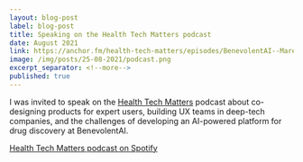 ```yaml
---
layout: blog-post
label: blog-post
title: Speaking on the Health Tech Matters podcast
date: August 2021
link: https://anchor.fm/health-tech-matters/episodes/BenevolentAI--Marek-Kultys-On-Design-for-AI-Drug-Discovery-Platform-e161sel
image: /img/posts/25-08-2021/podcast.png
excerpt_separator: <!--more-->
published: true
---
```


I was invited to speak on the [Health Tech Matters](https://anchor.fm/health-tech-matters) podcast about co-designing products for expert users, building UX teams in deep-tech companies, and the challenges of developing an AI-powered platform for drug discovery at BenevolentAI.

<!--more-->

[Health Tech Matters podcast on Spotify](https://anchor.fm/health-tech-matters/episodes/BenevolentAI--Marek-Kultys-On-Design-for-AI-Drug-Discovery-Platform-e161sel)
